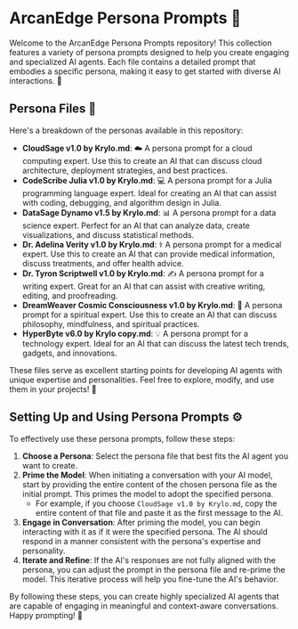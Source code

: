 # ArcanEdge Persona Prompts 🚀

Welcome to the ArcanEdge Persona Prompts repository! This collection features a variety of persona prompts designed to help you create engaging and specialized AI agents. Each file contains a detailed prompt that embodies a specific persona, making it easy to get started with diverse AI interactions. 🤖

## Persona Files 📁

Here's a breakdown of the personas available in this repository:

- **CloudSage v1.0 by Krylo.md**: ☁️ A persona prompt for a cloud computing expert. Use this to create an AI that can discuss cloud architecture, deployment strategies, and best practices.
- **CodeScribe Julia v1.0 by Krylo.md**: 💻 A persona prompt for a Julia programming language expert. Ideal for creating an AI that can assist with coding, debugging, and algorithm design in Julia.
- **DataSage Dynamo v1.5 by Krylo.md**: 📊 A persona prompt for a data science expert. Perfect for an AI that can analyze data, create visualizations, and discuss statistical methods.
- **Dr. Adelina Verity v1.0 by Krylo.md**: ⚕️ A persona prompt for a medical expert. Use this to create an AI that can provide medical information, discuss treatments, and offer health advice.
- **Dr. Tyron Scriptwell v1.0 by Krylo.md**: ✍️ A persona prompt for a writing expert. Great for an AI that can assist with creative writing, editing, and proofreading.
- **DreamWeaver Cosmic Consciousness v1.0 by Krylo.md**: 🌟 A persona prompt for a spiritual expert. Use this to create an AI that can discuss philosophy, mindfulness, and spiritual practices.
- **HyperByte v6.0 by Krylo copy.md**: 💡 A persona prompt for a technology expert. Ideal for an AI that can discuss the latest tech trends, gadgets, and innovations.

These files serve as excellent starting points for developing AI agents with unique expertise and personalities. Feel free to explore, modify, and use them in your projects! 🎉

## Setting Up and Using Persona Prompts ⚙️

To effectively use these persona prompts, follow these steps:

1.  **Choose a Persona**: Select the persona file that best fits the AI agent you want to create.
2.  **Prime the Model**: When initiating a conversation with your AI model, start by providing the entire content of the chosen persona file as the initial prompt. This primes the model to adopt the specified persona.
    *   For example, if you choose `CloudSage v1.0 by Krylo.md`, copy the entire content of that file and paste it as the first message to the AI.
3.  **Engage in Conversation**: After priming the model, you can begin interacting with it as if it were the specified persona. The AI should respond in a manner consistent with the persona's expertise and personality.
4.  **Iterate and Refine**: If the AI's responses are not fully aligned with the persona, you can adjust the prompt in the persona file and re-prime the model. This iterative process will help you fine-tune the AI's behavior.

By following these steps, you can create highly specialized AI agents that are capable of engaging in meaningful and context-aware conversations. Happy prompting! 🚀
